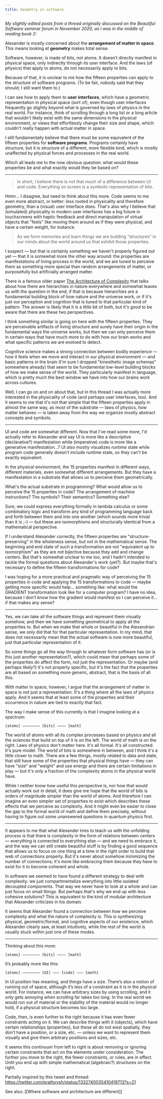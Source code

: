 ```yaml
---
title: Geometry in software
---
```


*My slightly edited posts from a thread originally discussed on the Beautiful Software seminar forum in November 2020, as I was in the middle of reading book 2:*

Alexander is mostly concerned about the **arrangement of matter in space**. This means looking at **geometry** makes total sense.

Software, however, is made of bits, not atoms. It doesn’t directly manifest in physical space, only indirectly through its user interface. And the laws (of physics) that apply to atoms, do not necessarily apply to bits.

Because of that, it is unclear to me how the fifteen properties can apply to the structure of software programs. (To be fair, nobody said that they should; I still want them to.)

I can see how to apply them to **user interfaces**, which have a geometric representation in physical space (sort of), even though user interfaces frequently go slightly beyond what is governed by laws of physics in the real world. For instance, think of scrolling through a long list or a long article that wouldn't likely exist with the same dimensions in the physical environment, or views that effortlessly change their size and shape, which couldn't really happen with actual matter in space.

I still fundamentally believe that there must be some equivalent of the fifteen properties for **software programs**. Programs certainly have structure, but it is structure of a different, more flexible kind, which is mostly unaffected by physical forces and processes in the real world.

Which all leads me to the now obvious question: what would these properties be and what exactly would they be based on?

---

> In short, I believe there is not that much of a difference between UI and code. Everything on screen is a symbolic representation of bits.

Hmm… I disagree, but need to think about this more. Code seems to me even more abstract, or better: less rooted in physicality and therefore geometry, than a (visual) user interface does. That's also why I believe that (simulated) physicality in modern user interfaces has a big future in touchscreens with haptic feedback and direct manipulation of virtual objects that "feels" like moving them around as if they were physical, and have a certain weight, for instance.

> As we form memories and learn things we are building “structures” in our minds about the world around us that exhibit those properties.

I suspect — but that is certainly something we haven't properly figured out yet — that it is somewhat more the other way around: the properties are manifestations of living process in the world, and we are tuned to perceive them as something more special than random arrangements of matter, or purposefully but artificially arranged matter.

There is a famous older paper [The Architecture of Complexity](https://www.cs.brandeis.edu/~cs146a/handouts/papers/simon-complexity.pdf) that talks about how there are hierarchies in nature everywhere and somewhat leaves us with the question in the end, if that is because hierarchies are a fundamental building block of how nature and the universe work, or if it's just our perception and cognition that is tuned to that particular kind of pattern. The answer is likely that it is a little bit of both, but it's good to be aware that there are these two perspectives.

I think something similar is going on here with the fifteen properties. They are perceivable artifacts of living structure and surely have their origin in the fundamental ways the universe works, but then we can only perceive them in certain ways that have much more to do with how our brain works and what specific patterns we are evolved to detect.

Cognitive science makes a strong connection between bodily experience — how it feels when we move and interact in our physical environment — and basic patterns in the brain (I'm sure I dropped "kinesthetic image schemas" somewhere already) that seem to be fundamental low-level building blocks of how we make sense of the world. They particularly manifest in language, which is pretty much the best window we have into how our brains work across cultures.

Well, I can go on and on about that, but in this thread I was actually more interested in the physicality of code (and perhaps user interfaces, too). And it seems to me that it's not that simple that the fifteen properties apply in almost the same way, as most of the substrate — laws of physics, how matter behaves — is taken away from the way we organize mostly abstract concepts and symbols.

---

UI and code are somewhat different. Now that I've read some more, I'd actually refer to Alexander and say UI is more like a descriptive (declarative?) manifestation while (imperative) code is more like a generative manifestation…? UI also mostly visualizes runtime state while program code generally doesn't include runtime state, so they can't be exactly equivalent.

In the physical environment, the 15 properties manifest in different ways, different materials, even somewhat different arrangements. But they have a manifestation in a substrate that allows us to perceive them geometrically.

What's the actual substrate in programming? What would allow us to perceive the 15 properties in code? The arrangement of machine instructions? The symbols? Their semantics? Something else?

Sure, we could express everything formally in lambda calculus or some combinatory logic and transform any kind of programming language back and forth between them and into one another (which sounds more trivial than it is ;-) — but these are isomorphisms and structurally identical from a mathematical perspective.

If I understand Alexander correctly, the fifteen properties are "structure-preserving" in the wholeness sense, but not in the mathematical sense. The beginning and end state of such a transformation are not "equivalent up to isomorphism" as they are not bijective because they add and change centers. But that's somewhat unclear to me too, and I hadn't intended to tackle the formal questions about Alexander's work (yet?). But maybe that's necessary to define the fifteen transformations for code?

I was hoping for a more practical and pragmatic way of perceiving the 15 properties in code and applying the 15 transformations to code — maybe getting more specific would help… something like: what would the GRADIENT transformation look like for a computer program? I have no idea, because I don't know how the gradient would manifest so I can perceive it… if that makes any sense?

---

Yes, we can take all the software things and represent them visually somehow, and then we have something geometrical to apply all the properties to. But when we make that whole or beautiful in the Alexandrian sense, we only did that for that particular representation. In my mind, that does not necessarily mean that the actual software is now more beautiful, just that particular representation of it.

So some things go all the way through to whatever form software has (or is this just another representation?), which could mean that perhaps some of the properties do affect the form, not just the representation. Or maybe (and perhaps likely?) it's not property specific, but it's the fact that the properties are all based on something more generic, abstract, that is the basis of all this.

With matter in space, however, I argue that the arrangement of matter in space is not just a representation. It's a thing where all the laws of physics apply. And it seems that at least some of the properties and their occurrence in nature are tied to exactly that fact.

The way I make sense of this currently is that I imagine looking at a spectrum:

    [atoms] –––––––– [bits] –––– [math]

The world of atoms with all its complex processes based on physics and all the sciences that build on top of it is on the left.
The world of math is on the right. Laws of physics don't matter here. It's all formal. It's all constructed. It's pure model.
The world of bits is somewhere in between, and I think it's a little closer to math. There are a few things, mostly related to data and state, that still have some of the properties that physical things have — they can have "size" and "weight" and use energy and there are certain limitations in play — but it's only a fraction of the complexity atoms in the physical world have.

While I neither know how useful this perspective is, nor how that would actually work out in detail, it does give me hope that the world of bits is orders of magnitude simpler than the world of atoms. And therefore I can imagine an even simpler set of properties to exist which describes these effects that we perceive as complexity. And it might even be easier to close the gap to the formal world of math and define them precisely, without having to figure out some unanswered questions in quantum physics first.

---

It appears to me that what Alexander tries to teach us with the unfolding process is that there is complexity in the form of relations between centers — everything is connected to everything else — and we need to embrace it, and the way we can still create beautiful stuff is by finding a good sequence that allows us to focus on one thing at a time in the right order to build that web of connections properly. But it's never about somehow minimizing the number of connections; it's more like embracing them because they have to exist for it to become coherent and whole.

In software we seemed to have found a different strategy to deal with complexity: we just compartmentalize everything into little isolated decoupled components. That way we never have to look at a whole and can just focus on small things. But perhaps that's why we end up with less cohesive solutions? This is equivalent to the kind of modular architecture that Alexander criticizes in his domain.

It seems that Alexander found a connection between how we perceive complexity and what the nature of complexity is. This is synthesizing physical, geometric/formal, and cognitive aspects of our existence, which Alexander clearly saw, at least intuitively, while the rest of the world is usually stuck within just one of these modes.

---

Thinking about this more:

    [atoms] –––––––– [bits] –––– [math]

It’s probably more like this:

    [atoms] –––––––– [UI] ——— [code] ––– [math]

In UI position has meaning, and things have a size. There’s also a notion of running out of space, although it’s less of a constraint as it is in the physical world. For instance, we can have arbitrary sizes by using scrolling, and it only gets annoying when scrolling far takes too long. In the real world we would run out of material or the stability of the material would no longer hold, if a physical structure becomes too large.

Code, then, is even further to the right because it has even fewer constraints acting on it. We can describe things with it (objects), which have certain relationships (properties), but these all do not exist spatially, they don’t have a position, or a size, etc. — unless we want to represent them visually and give them arbitrary positions and sizes, etc.

It seems this continuum from left to right is about removing or ignoring certain constraints that act on the elements under consideration. The further you move to the right, the fewer constraints, or rules, are in effect. Until you end up with simple mathematical (algebraic?) structures on the right.

Partially inspired by this tweet and thread: <https://twitter.com/prathyvsh/status/1332740035410419713?s=21>

See also: [[Where software and architecture are different]]